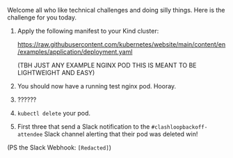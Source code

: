 Welcome all who like technical challenges and doing silly things. Here is the challenge for you today. 

1. Apply the following manifest to your Kind cluster:
   
   https://raw.githubusercontent.com/kubernetes/website/main/content/en/examples/application/deployment.yaml
   
   (TBH JUST ANY EXAMPLE NGINX POD THIS IS MEANT TO BE LIGHTWEIGHT AND EASY)
   
2. You should now have a running test nginx pod. Hooray.

3. ??????

4. `kubectl delete` your pod.

5. First three that send a Slack notification to the `#clashloopbackoff-attendee` Slack channel alerting that their pod was deleted win!

(PS the Slack Webhook: `[Redacted]`)
